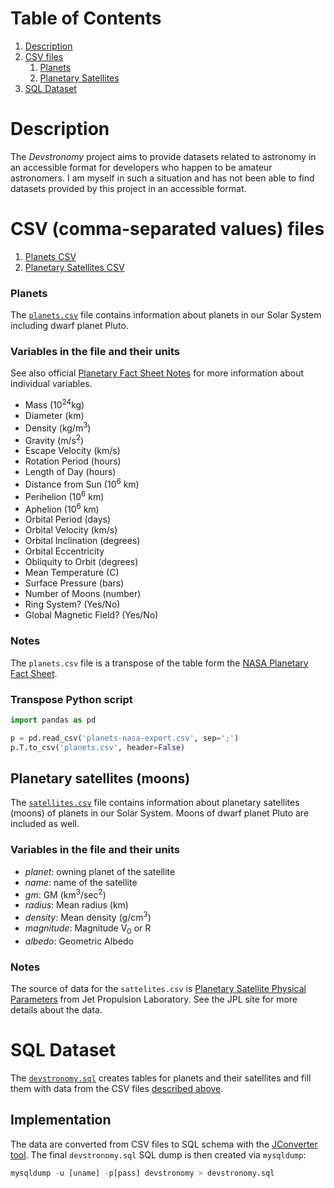 # Table of Contents
1. [Description](#Description)
2. [CSV files](#csv)
   1. [Planets](#planets)
   2. [Planetary Satellites](#satellites)
3. [SQL Dataset](#sql)


# Description
The _Devstronomy_ project aims to provide datasets related to astronomy in an accessible format for developers who
happen to be amateur astronomers. I am myself in such a situation and has not been able to find datasets provided
by this project in an accessible format.


<a name="csv"></a>
# CSV (comma-separated values) files
<a name="planets"></a>
1. [Planets CSV](#planets)
2. [Planetary Satellites CSV](#satellites)


### Planets

The [`planets.csv`](data/planets.csv) file contains information about planets in our Solar System including dwarf
planet Pluto.

### Variables in the file and their units

See also official [Planetary Fact Sheet Notes](https://nssdc.gsfc.nasa.gov/planetary/factsheet/planetfact_notes.html)
for more information about individual variables.

* Mass (10<sup>24</sup>kg)
* Diameter (km)
* Density (kg/m<sup>3</sup>)
* Gravity (m/s<sup>2</sup>)
* Escape Velocity (km/s)
* Rotation Period (hours)
* Length of Day (hours)
* Distance from Sun (10<sup>6</sup> km)
* Perihelion (10<sup>6</sup> km)
* Aphelion (10<sup>6</sup> km)
* Orbital Period (days)
* Orbital Velocity (km/s)
* Orbital Inclination (degrees)
* Orbital Eccentricity
* Obliquity to Orbit (degrees)
* Mean Temperature (C)
* Surface Pressure (bars)
* Number of Moons (number)
* Ring System? (Yes/No)
* Global Magnetic Field? (Yes/No)

### Notes

The `planets.csv` file is a transpose of the table form the [NASA Planetary Fact Sheet](https://nssdc.gsfc.nasa.gov/planetary/factsheet/).

### Transpose Python script

```python
import pandas as pd

p = pd.read_csv('planets-nasa-export.csv', sep=';')
p.T.to_csv('planets.csv', header=False)
```


<a name="satellites"></a>
## Planetary satellites (moons)

The [`satellites.csv`](data/satellites.csv) file contains information about planetary satellites (moons) of planets in
our Solar System. Moons of dwarf planet Pluto are included as well.

### Variables in the file and their units

* _planet_: owning planet of the satellite
* _name_: name of the satellite
* _gm_: GM (km<sup>3</sup>/sec<sup>2</sup>)
* _radius_: Mean radius (km)
* _density_: Mean density (g/cm<sup>3</sup>)
* _magnitude_: Magnitude V<sub>0</sub> or R
* _albedo_: Geometric Albedo

### Notes

The source of data for the `sattelites.csv` is [Planetary Satellite Physical Parameters](https://ssd.jpl.nasa.gov/?sat_phys_par)
from Jet Propulsion Laboratory. See the JPL site for more details about the data.

<a name="sql"></a>
# SQL Dataset
The [`devstronomy.sql`](data/sql/devstronomy.sql) creates tables for planets and their satellites and fill them with
data from the CSV files [described above](#csv).

## Implementation
The data are converted from CSV files to SQL schema with the [JConverter tool](jconverter). The final `devstronomy.sql`
SQL dump is then created via `mysqldump`:

```sql
mysqldump -u [uname] -p[pass] devstronomy > devstronomy.sql
```
